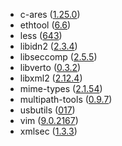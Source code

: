 - c-ares ([1.25.0](https://c-ares.org/changelog.html#1_25_0))
- ethtool ([6.6](https://git.kernel.org/pub/scm/network/ethtool/ethtool.git/tree/NEWS?h=v6.6))
- less ([643](https://www.greenwoodsoftware.com/less/news.643.html))
- libidn2 ([2.3.4](https://gitlab.com/libidn/libidn2/-/releases/v2.3.4))
- libseccomp ([2.5.5](https://github.com/seccomp/libseccomp/releases/tag/v2.5.5))
- libverto ([0.3.2](https://github.com/latchset/libverto/releases/tag/0.3.2))
- libxml2 ([2.12.4](https://gitlab.gnome.org/GNOME/libxml2/-/blob/v2.12.4/NEWS))
- mime-types ([2.1.54](https://pagure.io/mailcap/blob/9699055a1b4dfb90f7594ee2e8dda705fa56d3b8/f/NEWS))
- multipath-tools ([0.9.7](https://github.com/opensvc/multipath-tools/commits/0.9.7))
- usbutils ([017](https://git.kernel.org/pub/scm/linux/kernel/git/gregkh/usbutils.git/tree/NEWS?h=v017))
- vim ([9.0.2167](https://github.com/vim/vim/commits/v9.0.2167/))
- xmlsec ([1.3.3](https://github.com/lsh123/xmlsec/releases/tag/1.3.3))
